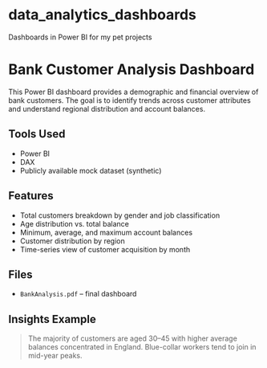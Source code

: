 # data_analytics_dashboards
Dashboards in Power BI for my pet projects
# Bank Customer Analysis Dashboard

This Power BI dashboard provides a demographic and financial overview of bank customers. 
The goal is to identify trends across customer attributes and understand regional distribution and account balances.

## Tools Used
- Power BI
- DAX
- Publicly available mock dataset (synthetic)

## Features
- Total customers breakdown by gender and job classification  
- Age distribution vs. total balance  
- Minimum, average, and maximum account balances  
- Customer distribution by region  
- Time-series view of customer acquisition by month  

## Files
- `BankAnalysis.pdf` – final dashboard

## Insights Example
> The majority of customers are aged 30–45 with higher average balances concentrated in England. Blue-collar workers tend to join in mid-year peaks.
